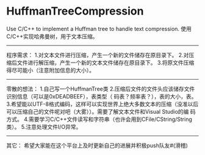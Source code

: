 # HuffmanTreeCompression
Use C/C++ to implement a Huffman tree to handle text compression.
使用C/C++实现哈弗曼树，用于文本压缩。

-----------------------------------------------------------------
程序需求：
1.对文本文件进行压缩，产生一个新的文件储存在原目录下。
2.对压缩后文件进行解压缩，产生一个新的文本文件储存在原目录下。
3.将原文件压缩得尽可能小（注意附加信息的大小）。

-----------------------------------------------------------------
零散的想法：
1.自己写一个HuffmanTree类
2.压缩后文件的文件头应该储存文件识别信息（可以是0xDEADBEEF），表类型（
码表？频率表？），表的大小，表。
3.希望能以UTF-8格式编码，这样可以实现世界上绝大多数文本的压缩（没准以后
可以压缩自己的文件呢对吧（大雾））。需要了解文本文件和Visual Studio的编
码方式。
4.需要学习C/C++文件读写和字符串（也许会用到CFile/CString/String类）。
5.注意处理文件I/O异常。

-----------------------------------------------------------------
其它：
希望大家能在这个平台上及时更新自己的进展并积极push队友#(滑稽)
